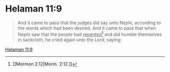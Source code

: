 # Helaman 11:9

> And it came to pass that the judges did say unto Nephi, according to the words which had been desired. And it came to pass that when Nephi saw that the people had <u>repented</u>[^a] and did humble themselves in sackcloth, he cried again unto the Lord, saying:

[Helaman 11:9](https://www.churchofjesuschrist.org/study/scriptures/bofm/hel/11?lang=eng&id=p9#p9)


[^a]: [[Mormon 2.12|Morm. 2:12.]]
